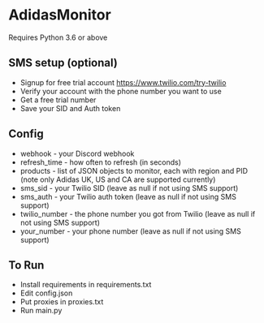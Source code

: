 # AdidasMonitor

Requires Python 3.6 or above

## SMS setup (optional)
* Signup for free trial account https://www.twilio.com/try-twilio
* Verify your account with the phone number you want to use
* Get a free trial number
* Save your SID and Auth token


## Config
* webhook - your Discord webhook 
* refresh_time - how often to refresh (in seconds)
* products - list of JSON objects to monitor, each with region and PID (note only Adidas UK, US and CA are supported currently)
* sms_sid - your Twilio SID (leave as null if not using SMS support)
* sms_auth - your Twilio auth token (leave as null if not using SMS support)
* twilio_number - the phone number you got from Twilio (leave as null if not using SMS support)
* your_number - your phone number (leave as null if not using SMS support)


## To Run
* Install requirements in requirements.txt
* Edit config.json
* Put proxies in proxies.txt
* Run main.py
